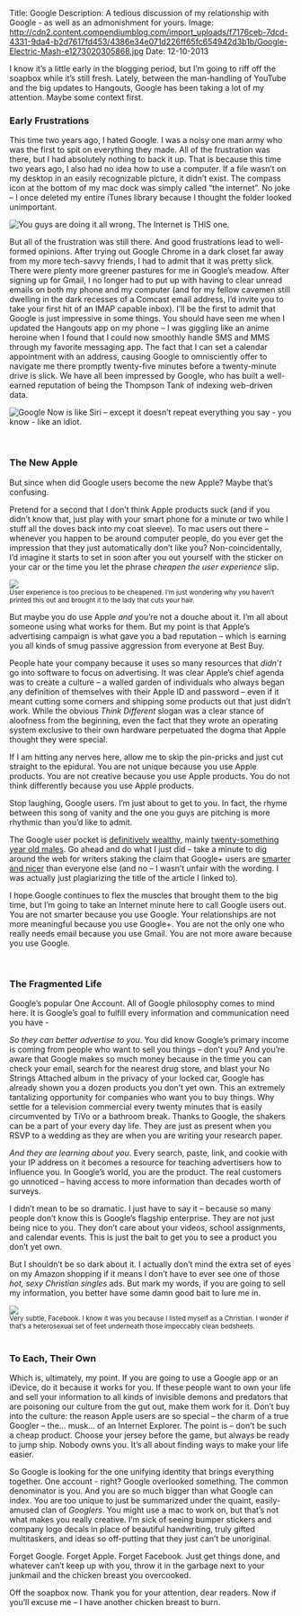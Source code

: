 Title: Google
Description: A tedious discussion of my relationship with Google - as well as an admonishment for yours.
Image: http://cdn2.content.compendiumblog.com/import_uploads/f7176ceb-7dcd-4331-9da4-b2d7617fd453/4386e34e071d226ff65fc654942d3b1b/Google-Electric-Mash-e1273020305868.jpg
Date: 12-10-2013 

I know it’s a little early in the blogging period, but I’m going to riff off the soapbox while it’s still fresh.  Lately, between the man-handling of YouTube and the big updates to Hangouts, Google has been taking a lot of my attention.  Maybe some context first.

### Early Frustrations
This time two years ago, I hated Google.  I was a noisy one man army who was the first to spit on everything they made.  All of the frustration was there, but I had absolutely nothing to back it up.  That is because this time two years ago, I also had no idea how to use a computer.  If a file wasn’t on my desktop in an easily recognizable picture, it didn’t exist.  The compass icon at the bottom of my mac dock was simply called “the internet”.  No joke – I once deleted my entire iTunes library because I thought the folder looked unimportant.

![You guys are doing it all wrong. The Internet is THIS one.](http://media.alexrecker.com/images/safari.png)

But all of the frustration was still there.  And good frustrations lead to well-formed opinions.  After trying out Google Chrome in a dark closet far away from my more tech-savvy friends, I had to admit that it was pretty slick.  There were plenty more greener pastures for me in Google’s meadow.  After signing up for Gmail, I no longer had to put up with having to clear unread emails on both my phone and my computer (and for my fellow cavemen still dwelling in the dark recesses of a Comcast email address, I’d invite you to take your first hit of an IMAP capable inbox).  I’ll be the first to admit that Google is just impressive in some things.  You should have seen me when I updated the Hangouts app on my phone – I was giggling like an anime heroine when I found that I could now smoothly handle SMS and MMS through my favorite messaging app.  The fact that I can set a calendar appointment with an address, causing Google to omnisciently offer to navigate me there promptly twenty-five minutes before a twenty-minute drive is slick.  We have all been impressed by Google, who has built a well-earned reputation of being the Thompson Tank of indexing web-driven data.

![Google Now is like Siri – except it doesn’t repeat everything you say - you know - like an idiot.](http://media.alexrecker.com/images/google-now.png)

<br>

### The New Apple
But since when did Google users become the new Apple?  Maybe that’s confusing.

Pretend for a second that I don’t think Apple products suck (and if you didn’t know that, just play with your smart phone for a minute or two while I stuff all the doves back into my coat sleeve).  To mac users out there – whenever you happen to be around computer people, do you ever get the impression that they just automatically don’t like you?  Non-coincidentally, I’d imagine it starts to set in soon after you out yourself with the sticker on your car or the time you let the phrase *cheapen the user experience* slip.

<div class="row">
    <div class="col-centered col-lg-6">
        <div class="thumbnail">
            <img src="http://media.alexrecker.com/images/applehaircut.jpg">
            <div class="caption">
                <small>User experience is too precious to be cheapened.  I’m just wondering why you haven’t printed this out and brought it to the lady that cuts your hair.</small>
            </div>
        </div>
    </div>
</div>

But maybe you do use Apple *and* you’re not a douche about it.  I’m all about someone using what works for them.  But my point is that Apple’s advertising campaign is what gave you a bad reputation – which is earning you all kinds of smug passive aggression from everyone at Best Buy.

People hate your company because it uses so many resources that *didn’t* go into software to  focus on advertising.  It was clear Apple’s chief agenda was to create a culture – a walled garden of individuals who always began any definition of themselves with their Apple ID and password – even if it meant cutting some corners and shipping some products out that just didn’t work.  While the obvious *Think Different* slogan was a clear stance of aloofness from the beginning, even the fact that they wrote an operating system exclusive to their own hardware perpetuated the dogma that Apple thought they were special.

If I am hitting any nerves here, allow me to skip the pin-pricks and just cut straight to the epidural.  You are not unique because you use Apple products.  You are not creative because you use Apple products.  You do not think differently because you use Apple products.

Stop laughing, Google users.  I’m just about to get to you.  In fact, the rhyme between this song of vanity and the one you guys are pitching is more rhythmic than you’d like to admit.

The Google user pocket is [definitively wealthy](http://money.cnn.com/2013/08/20/technology/enterprise/google-states/), mainly [twenty-something year old males](http://www.jeffbullas.com/wp-content/uploads/2012/06/Google+-vs-Facebook.jpg).  Go ahead and do what I just did – take a minute to dig around the web for writers staking the claim that Google+ users are [smarter and nicer](http://www.businessinsider.com/google-users-just-nicer-2011-7) than everyone else (and no – I wasn’t unfair with the wording.  I was actually just plagiarizing the title of the article I linked to).

I hope Google continues to flex the muscles that brought them to the big time, but I’m going to take an Internet minute here to call Google users out.  You are not smarter because you use Google.  Your relationships are not more meaningful because you use Google+.  You are not the only one who really needs email because you use Gmail.  You are not more aware because you use Google.

<br>

### The Fragmented Life
Google’s popular One Account.  All of Google philosophy comes to mind here.  It is Google’s goal to fulfill every information and communication need you have -

*So they can better advertise to you*.  You did know Google’s primary income is coming from people who want to sell you things – don’t you?  And you’re aware that Google makes so much money because in the time you can check your email, search for the nearest drug store, and blast your No Strings Attached album in the privacy of your locked car, Google has already shown you a dozen products you don’t yet own.  This an extremely tantalizing opportunity for companies who want you to buy things.  Why settle for a television commercial every twenty minutes that is easily circumvented by TiVo or a bathroom break.  Thanks to Google, the shakers can be a part of your every day life.  They are just as present when you RSVP to a wedding as they are when you are writing your research paper.

*And they are learning about you*.  Every search, paste, link, and cookie with your IP address on it becomes a resource for teaching advertisers how to influence you.  In Google’s world, you are the product.  The real customers go unnoticed – having access to more information than decades worth of surveys.

I didn’t mean to be so dramatic.  I just have to say it – because so many people don’t know this is Google’s flagship enterprise.  They are not just being nice to you.  They don’t care about your videos, school assignments, and calendar events.  This is just the bait to get you to see a product you don’t yet own.

But I shouldn’t be so dark about it.  I actually don’t mind the extra set of eyes on my Amazon shopping if it means I don’t have to ever see one of those *hot, sexy Christian singles* ads.  But mark my words, if you are going to sell my information, you better have some damn good bait to lure me in.

<div class="row">
    <div class="col-centered col-lg-6">
        <div class="thumbnail">
            <img src="http://media.alexrecker.com/images/bedfeet.jpg">
            <div class="caption">
                <small>Very subtle, Facebook. I know it was you because I listed myself as a Christian. I wonder if that’s a heterosexual set of feet underneath those impeccably clean bedsheets.</small>
            </div>
        </div>
    </div>
</div>

<br>

### To Each, Their Own
Which is, ultimately, my point.  If you are going to use a Google app or an iDevice, do it because it works for you.  If these people want to own your life and sell your information to all kinds of invisible demons and predators that are poisoning our culture from the gut out, make them work for it.  Don’t buy into the culture: the reason Apple users are so special – the charm of a true Googler – the… musk… of an Internet Explorer.  The point is – don’t be such a cheap product.  Choose your jersey before the game, but always be ready to jump ship.  Nobody owns you.  It’s all about finding ways to make your life easier.

So Google is looking for the one unifying identity that brings everything together.  One account - right?  Google overlooked something.  The common denominator is you.  And you are so much bigger than what Google can index.  You are too unique to just be summarized under the quaint, easily-amused clan of *Googlers*.  You might use a mac to work on, but that’s not what makes you really creative.  I’m sick of seeing bumper stickers and company logo decals in place of beautiful handwriting, truly gifted multitaskers, and ideas so off-putting that they just can’t be unoriginal.

Forget Google.  Forget Apple.  Forget Facebook.  Just get things done, and whatever can’t keep up with you, throw it in the garbage next to your junkmail and the chicken breast you overcooked.

Off the soapbox now.  Thank you for your attention, dear readers.  Now if you’ll excuse me – I have another chicken breast to burn.